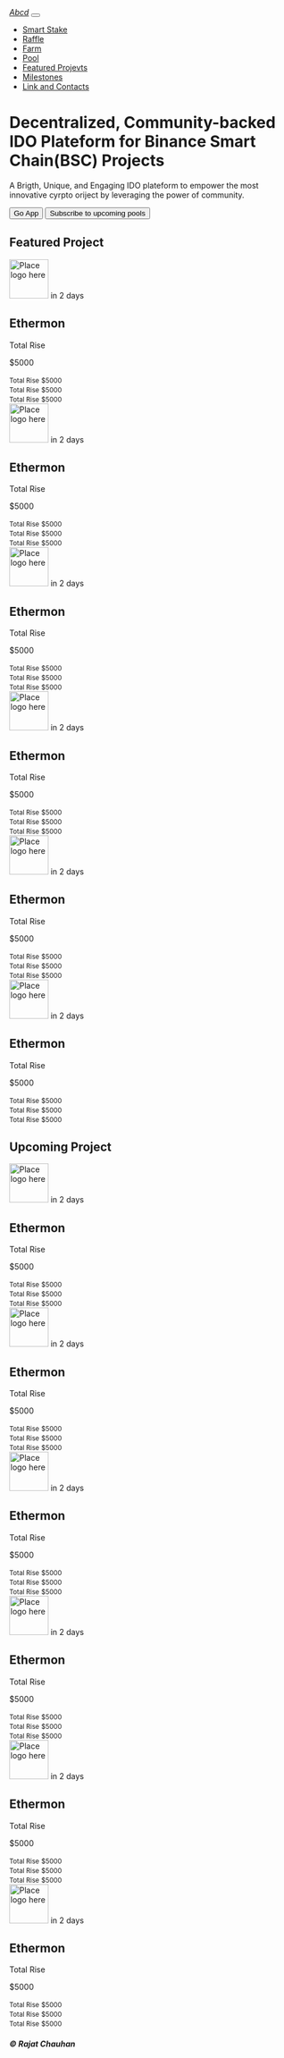 <!DOCTYPE html>
<html lang="en">

<head>
    <meta charset="UTF-8">
    <meta http-equiv="X-UA-Compatible" content="IE=edge">
    <meta name="viewport" content="width=device-width, initial-scale=1.0">
    <link rel="stylesheet" href="https://use.fontawesome.com/releases/v5.15.3/css/all.css" >
    <link rel="stylesheet" href="https://cdn.jsdelivr.net/npm/bootstrap@4.6.0/dist/css/bootstrap.min.css">
    <link rel="stylesheet" href="Rajat.css">
    <link href="https://fonts.googleapis.com/css2?family=KoHo:wght@600&display=swap" rel="stylesheet">
    <script src="https://code.jquery.com/jquery-3.5.1.slim.min.js"></script>
    <script src="https://cdn.jsdelivr.net/npm/popper.js@1.16.1/dist/umd/popper.min.js"></script>
    <script src="https://cdn.jsdelivr.net/npm/bootstrap@4.6.0/dist/js/bootstrap.min.js"></script>
    <title>Document</title>
</head>
<body>
    <div id="header">
        <div class="container-fluid p-0">
            <div class="row">
                <div class="col-md-12">
                    <nav class="navbar navbar-expand-lg navbar-light ">
                        <a class="navbar-brand" href="#"><i class="fas fa-sun" id="sun"> Abcd</i></a>
                        <button class="navbar-toggler d-lg-none" type="button" data-toggle="collapse" data-target="#collapsibleNavId" aria-controls="collapsibleNavId"
                            aria-expanded="false" aria-label="Toggle navigation">
                            <i class="fas fa-bars" id="bar"></i>
                        </button>
                        <div class="collapse navbar-collapse" id="collapsibleNavId">
                            <ul class="navbar-nav ml-auto mt-2 mt-lg-0 ">
                                <li class="nav-item">
                                    <a class="nav-link" href="#">Smart Stake</a>
                                </li>
                                <li class="nav-item">
                                    <a class="nav-link" href="#">Raffle</a>
                                </li>
                                <li class="nav-item">
                                    <a class="nav-link" href="#">Farm</a>
                                </li>
                                <li class="nav-item">
                                    <a class="nav-link" href="#">Pool</a>
                                </li>
                                <li class="nav-item">
                                    <a class="nav-link" href="#">Featured Projevts</a>
                                </li>
                                <li class="nav-item">
                                    <a class="nav-link" href="#">Milestones</a>
                                </li>
                                <li class="nav-item">
                                    <a class="nav-link" href="#">Link and Contacts</a>
                                </li>
                            </ul>
                        </div>
                    </nav>
                </div>
            </div>
        </div>
    </div>
    <div id="banner">
        <div class="container">
            <div class="row justify-content-center">
                <div id="banner-head" class="col-md-7 mt-5 text-center">
                    <h1>
                        Decentralized, Community-backed IDO Plateform for Binance Smart Chain(BSC) Projects
                    </h1>
                </div>
                <div id="banner-text" class="col-md-5 mx-5 text-center">
                    <p>
                       A Brigth, Unique, and Engaging IDO plateform to empower the most innovative cyrpto oriject by leveraging the power of community.
                    </p>
                </div>
                <div id="banner-text" class="col-md-5 mx-5 text-center">
                 <button class="btn btn-outline-dark">Go App</button>
                 <button class="btn btn-outline-dark">Subscribe to upcoming pools</button>
                </div>      
            </div>   
        </div>
    </div>
    <div class="section">
        <div class="container">
            <div class="row">
                <div class="col-md-12 mb-5 section-head">
                    <h2>Featured Project</h2>
                </div>
            </div>
            <div class="card-deck">
                <div class="col-md-4 px-0 section-card">
                    <div class="card ">
                        <div class="card-title p-0">
                            <img src="DisplayImage.jpg" width="70px" alt="Place logo here" class="img-fulid-left mx-4  mt-4 rounded-circle">
                            <span class="badge badge-pill card-title ">in 2 days</span>
                        </div>
                        <h2 class="card-title ml-4">Ethermon</h2>
                        <p class="ml-4 mt-4 card-subtitle text-secondry">Total Rise</p>
                        <p class="ml-4 mt-2 card-subtitle text-secondry lead money">$5000</p>
                        <div class="row py-4 p-0">
                            <div class="col-4 text-center px-2">
                                <small class="ml-2 card-text text-secondry">Total Rise</small>
                                <small class="ml-2 card-text text-secondry money">$5000</small>
                            </div>
                            <div class="col-4 text-center px-2">
                                <small class="ml-2 card-text text-secondry">Total Rise</small>
                                <small class="ml-2 card-text text-secondry  money">$5000</small>
                            </div>
                            <div class="col-4 text-center px-2">
                                <small class="ml-2 card-text text-secondry">Total Rise</small>
                                <small class="ml-2 card-text text-secondry  money">$5000</small>
                            </div>
                        </div>
                    </div>
                </div>
                <div class="col-md-4 px-0 section-card">
                    <div class="card ">
                        <div class="card-title p-0">
                            <img src="DisplayImage.jpg" width="70px" alt="Place logo here" class="img-fulid-left mx-4  mt-4 rounded-circle">
                            <span class="badge badge-pill card-title ">in 2 days</span>
                        </div>
                        <h2 class="card-title ml-4">Ethermon</h2>
                        <p class="ml-4 mt-4 card-subtitle text-secondry">Total Rise</p>
                        <p class="ml-4 mt-2 card-subtitle text-secondry lead money">$5000</p>
                        <div class="row py-4 p-0">
                            <div class="col-4 text-center px-2">
                                <small class="ml-2 card-text text-secondry">Total Rise</small>
                                <small class="ml-2 card-text text-secondry money">$5000</small>
                            </div>
                            <div class="col-4 text-center px-2">
                                <small class="ml-2 card-text text-secondry">Total Rise</small>
                                <small class="ml-2 card-text text-secondry  money">$5000</small>
                            </div>
                            <div class="col-4 text-center px-2">
                                <small class="ml-2 card-text text-secondry">Total Rise</small>
                                <small class="ml-2 card-text text-secondry  money">$5000</small>
                            </div>
                        </div>
                    </div>
                </div>
                <div class="col-md-4 px-0 section-card">
                    <div class="card ">
                        <div class="card-title p-0">
                            <img src="DisplayImage.jpg" width="70px" alt="Place logo here" class="img-fulid-left mx-4  mt-4 rounded-circle">
                            <span class="badge badge-pill card-title ">in 2 days</span>
                        </div>
                        <h2 class="card-title ml-4">Ethermon</h2>
                        <p class="ml-4 mt-4 card-subtitle text-secondry">Total Rise</p>
                        <p class="ml-4 mt-2 card-subtitle text-secondry lead money">$5000</p>
                        <div class="row py-4 p-0">
                            <div class="col-4 text-center px-2">
                                <small class="ml-2 card-text text-secondry">Total Rise</small>
                                <small class="ml-2 card-text text-secondry money">$5000</small>
                            </div>
                            <div class="col-4 text-center px-2">
                                <small class="ml-2 card-text text-secondry">Total Rise</small>
                                <small class="ml-2 card-text text-secondry  money">$5000</small>
                            </div>
                            <div class="col-4 text-center px-2">
                                <small class="ml-2 card-text text-secondry">Total Rise</small>
                                <small class="ml-2 card-text text-secondry  money">$5000</small>
                            </div>
                        </div>
                    </div>
                </div>
                <div class="col-md-4 px-0 section-card">
                    <div class="card ">
                        <div class="card-title p-0">
                            <img src="DisplayImage.jpg" width="70px" alt="Place logo here" class="img-fulid-left mx-4  mt-4 rounded-circle">
                            <span class="badge badge-pill card-title ">in 2 days</span>
                        </div>
                        <h2 class="card-title ml-4">Ethermon</h2>
                        <p class="ml-4 mt-4 card-subtitle text-secondry">Total Rise</p>
                        <p class="ml-4 mt-2 card-subtitle text-secondry lead money">$5000</p>
                        <div class="row py-4 p-0">
                            <div class="col-4 text-center px-2">
                                <small class="ml-2 card-text text-secondry">Total Rise</small>
                                <small class="ml-2 card-text text-secondry money">$5000</small>
                            </div>
                            <div class="col-4 text-center px-2">
                                <small class="ml-2 card-text text-secondry">Total Rise</small>
                                <small class="ml-2 card-text text-secondry  money">$5000</small>
                            </div>
                            <div class="col-4 text-center px-2">
                                <small class="ml-2 card-text text-secondry">Total Rise</small>
                                <small class="ml-2 card-text text-secondry  money">$5000</small>
                            </div>
                        </div>
                    </div>
                </div>
                <div class="col-md-4 px-0 section-card">
                    <div class="card ">
                        <div class="card-title p-0">
                            <img src="DisplayImage.jpg" width="70px" alt="Place logo here" class="img-fulid-left mx-4  mt-4 rounded-circle">
                            <span class="badge badge-pill card-title ">in 2 days</span>
                        </div>
                        <h2 class="card-title ml-4">Ethermon</h2>
                        <p class="ml-4 mt-4 card-subtitle text-secondry">Total Rise</p>
                        <p class="ml-4 mt-2 card-subtitle text-secondry lead money">$5000</p>
                        <div class="row py-4 p-0">
                            <div class="col-4 text-center px-2">
                                <small class="ml-2 card-text text-secondry">Total Rise</small>
                                <small class="ml-2 card-text text-secondry money">$5000</small>
                            </div>
                            <div class="col-4 text-center px-2">
                                <small class="ml-2 card-text text-secondry">Total Rise</small>
                                <small class="ml-2 card-text text-secondry  money">$5000</small>
                            </div>
                            <div class="col-4 text-center px-2">
                                <small class="ml-2 card-text text-secondry">Total Rise</small>
                                <small class="ml-2 card-text text-secondry  money">$5000</small>
                            </div>
                        </div>
                    </div>
                </div>
                <div class="col-md-4 px-0 section-card">
                    <div class="card ">
                        <div class="card-title p-0">
                            <img src="DisplayImage.jpg" width="70px" alt="Place logo here" class="img-fulid-left mx-4  mt-4 rounded-circle">
                            <span class="badge badge-pill card-title ">in 2 days</span>
                        </div>
                        <h2 class="card-title ml-4">Ethermon</h2>
                        <p class="ml-4 mt-4 card-subtitle text-secondry">Total Rise</p>
                        <p class="ml-4 mt-2 card-subtitle text-secondry lead money">$5000</p>
                        <div class="row py-4 p-0">
                            <div class="col-4 text-center px-2">
                                <small class="ml-2 card-text text-secondry">Total Rise</small>
                                <small class="ml-2 card-text text-secondry money">$5000</small>
                            </div>
                            <div class="col-4 text-center px-2">
                                <small class="ml-2 card-text text-secondry">Total Rise</small>
                                <small class="ml-2 card-text text-secondry  money">$5000</small>
                            </div>
                            <div class="col-4 text-center px-2">
                                <small class="ml-2 card-text text-secondry">Total Rise</small>
                                <small class="ml-2 card-text text-secondry  money">$5000</small>
                            </div>
                        </div>
                    </div>
                </div>
            </div>
        </div>
    </div>
    <div class="section">
        <div class="container">
            <div class="row">
                <div class="col-md-12 mb-5 section-head">
                    <h2>Upcoming Project</h2>
                </div>
            </div>
            <div class="card-deck">
                <div class="col-md-4 px-0 section-card">
                    <div class="card ">
                        <div class="card-title p-0">
                            <img src="DisplayImage.jpg" width="70px" alt="Place logo here" class="img-fulid-left mx-4  mt-4 rounded-circle">
                            <span class="badge badge-pill card-title ">in 2 days</span>
                        </div>
                        <h2 class="card-title ml-4">Ethermon</h2>
                        <p class="ml-4 mt-4 card-subtitle text-secondry">Total Rise</p>
                        <p class="ml-4 mt-2 card-subtitle text-secondry lead money">$5000</p>
                        <div class="row py-4 p-0">
                            <div class="col-4 text-center px-2 ">
                                <small class="ml-2 card-text text-secondry">Total Rise</small>
                                <small class="ml-2 card-text text-secondry money">$5000</small>
                            </div>
                            <div class="col-4 text-center px-2">
                                <small class="ml-2 card-text text-secondry">Total Rise</small>
                                <small class="ml-2 card-text text-secondry  money">$5000</small>
                            </div>
                            <div class="col-4 text-center px-2">
                                <small class="ml-2 card-text text-secondry">Total Rise</small>
                                <small class="ml-2 card-text text-secondry  money">$5000</small>
                            </div>
                        </div>
                    </div>
                </div>
                <div class="col-md-4 px-0 section-card">
                    <div class="card ">
                        <div class="card-title p-0">
                            <img src="DisplayImage.jpg" width="70px" alt="Place logo here" class="img-fulid-left mx-4  mt-4 rounded-circle">
                            <span class="badge badge-pill card-title ">in 2 days</span>
                        </div>
                        <h2 class="card-title ml-4">Ethermon</h2>
                        <p class="ml-4 mt-4 card-subtitle text-secondry">Total Rise</p>
                        <p class="ml-4 mt-2 card-subtitle text-secondry lead money">$5000</p>
                        <div class="row py-4 p-0">
                            <div class="col-4 text-center px-2">
                                <small class="ml-2 card-text text-secondry">Total Rise</small>
                                <small class="ml-2 card-text text-secondry money">$5000</small>
                            </div>
                            <div class="col-4 text-center px-2">
                                <small class="ml-2 card-text text-secondry">Total Rise</small>
                                <small class="ml-2 card-text text-secondry  money">$5000</small>
                            </div>
                            <div class="col-4 text-center px-2">
                                <small class="ml-2 card-text text-secondry">Total Rise</small>
                                <small class="ml-2 card-text text-secondry  money">$5000</small>
                            </div>
                        </div>
                    </div>
                </div>
                <div class="col-md-4 px-0 section-card">
                    <div class="card ">
                        <div class="card-title p-0">
                            <img src="DisplayImage.jpg" width="70px" alt="Place logo here" class="img-fulid-left mx-4  mt-4 rounded-circle">
                            <span class="badge badge-pill card-title ">in 2 days</span>
                        </div>
                        <h2 class="card-title ml-4">Ethermon</h2>
                        <p class="ml-4 mt-4 card-subtitle text-secondry">Total Rise</p>
                        <p class="ml-4 mt-2 card-subtitle text-secondry lead money">$5000</p>
                        <div class="row py-4 p-0">
                            <div class="col-4 text-center px-2">
                                <small class="ml-2 card-text text-secondry">Total Rise</small>
                                <small class="ml-2 card-text text-secondry money">$5000</small>
                            </div>
                            <div class="col-4 text-center px-2">
                                <small class="ml-2 card-text text-secondry">Total Rise</small>
                                <small class="ml-2 card-text text-secondry  money">$5000</small>
                            </div>
                            <div class="col-4 text-center px-2">
                                <small class="ml-2 card-text text-secondry">Total Rise</small>
                                <small class="ml-2 card-text text-secondry  money">$5000</small>
                            </div>
                        </div>
                    </div>
                </div>
                <div class="col-md-4 px-0 section-card">
                    <div class="card ">
                        <div class="card-title p-0">
                            <img src="DisplayImage.jpg" width="70px" alt="Place logo here" class="img-fulid-left mx-4  mt-4 rounded-circle">
                            <span class="badge badge-pill card-title ">in 2 days</span>
                        </div>
                        <h2 class="card-title ml-4">Ethermon</h2>
                        <p class="ml-4 mt-4 card-subtitle text-secondry">Total Rise</p>
                        <p class="ml-4 mt-2 card-subtitle text-secondry lead money">$5000</p>
                        <div class="row py-4 p-0">
                            <div class="col-4 text-center px-2">
                                <small class="ml-2 card-text text-secondry">Total Rise</small>
                                <small class="ml-2 card-text text-secondry money">$5000</small>
                            </div>
                            <div class="col-4 text-center px-2">
                                <small class="ml-2 card-text text-secondry">Total Rise</small>
                                <small class="ml-2 card-text text-secondry  money">$5000</small>
                            </div>
                            <div class="col-4 text-center px-2">
                                <small class="ml-2 card-text text-secondry">Total Rise</small>
                                <small class="ml-2 card-text text-secondry  money">$5000</small>
                            </div>
                        </div>
                    </div>
                </div>
                <div class="col-md-4 px-0 section-card">
                    <div class="card ">
                        <div class="card-title p-0">
                            <img src="DisplayImage.jpg" width="70px" alt="Place logo here" class="img-fulid-left mx-4  mt-4 rounded-circle">
                            <span class="badge badge-pill card-title ">in 2 days</span>
                        </div>
                        <h2 class="card-title ml-4">Ethermon</h2>
                        <p class="ml-4 mt-4 card-subtitle text-secondry">Total Rise</p>
                        <p class="ml-4 mt-2 card-subtitle text-secondry lead money">$5000</p>
                        <div class="row py-4 p-0">
                            <div class="col-4 text-center px-2">
                                <small class="ml-2 card-text text-secondry">Total Rise</small>
                                <small class="ml-2 card-text text-secondry money">$5000</small>
                            </div>
                            <div class="col-4 text-center px-2">
                                <small class="ml-2 card-text text-secondry">Total Rise</small>
                                <small class="ml-2 card-text text-secondry  money">$5000</small>
                            </div>
                            <div class="col-4 text-center px-2">
                                <small class="ml-2 card-text text-secondry">Total Rise</small>
                                <small class="ml-2 card-text text-secondry  money">$5000</small>
                            </div>
                        </div>
                    </div>
                </div>
                <div class="col-md-4 px-0 section-card">
                    <div class="card ">
                        <div class="card-title p-0">
                            <img src="DisplayImage.jpg" width="70px" alt="Place logo here" class="img-fulid-left mx-4  mt-4 rounded-circle">
                            <span class="badge badge-pill card-title ">in 2 days</span>
                        </div>
                        <h2 class="card-title ml-4">Ethermon</h2>
                        <p class="ml-4 mt-4 card-subtitle text-secondry">Total Rise</p>
                        <p class="ml-4 mt-2 card-subtitle text-secondry lead money">$5000</p>
                        <div class="row py-4 p-0">
                            <div class="col-4 text-center px-2">
                                <small class="ml-2 card-text text-secondry">Total Rise</small>
                                <small class="ml-2 card-text text-secondry money">$5000</small>
                            </div>
                            <div class="col-4 text-center px-2">
                                <small class="ml-2 card-text text-secondry">Total Rise</small>
                                <small class="ml-2 card-text text-secondry  money">$5000</small>
                            </div>
                            <div class="col-4 text-center px-2">
                                <small class="ml-2 card-text text-secondry">Total Rise</small>
                                <small class="ml-2 card-text text-secondry  money">$5000</small>
                            </div>
                        </div>
                    </div>
                </div>
            </div>
        </div>
    </div>
    <div id="footer">
        <div class="container-fluid">
            <div class="row">
                <div class="col-md-12 p-0">
                    <h5 class="text-center bg-success py-4">
                        &copy; Rajat Chauhan
                    </h5>
                </div>
            </div>
        </div>
    </div>
</body>

</html>
